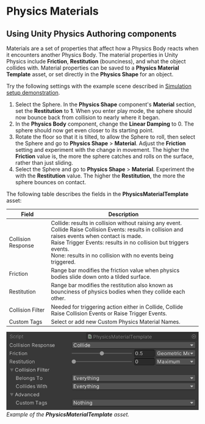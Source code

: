 # Physics Materials

## Using Unity Physics Authoring components

Materials are a set of properties that affect how a Physics Body reacts when it encounters another Physics Body. The material properties in Unity Physics include **Friction**, **Restitution** (bounciness), and what the object collides with. Material properties can be saved to a **Physics Material Template** asset, or set directly in the **Physics Shape** for an object.

Try the following settings with the example scene described in [Simulation setup demonstration](concepts-simulation-set-up.md).
1. Select the Sphere. In the **Physics Shape** component's **Material** section, set the **Restitution** to **1**. When you enter play mode, the sphere should now bounce back from collision to nearly where it began.
2. In the **Physics Body** component, change the **Linear Damping** to 0. The sphere should now get even closer to its starting point.
3. Rotate the floor so that it is tilted, to allow the Sphere to roll, then select the Sphere and go to **Physics Shape** > **Material**. Adjust the **Friction** setting and experiment with the change in movement. The higher the **Friction** value is, the more the sphere catches and rolls on the surface, rather than just sliding.
4. Select the Sphere and go to **Physics Shape** > **Material**. Experiment the with the **Restitution** value. The higher the **Restitution**, the more the sphere bounces on contact.

The following table describes the fields in the **PhysicsMaterialTemplate** asset:

| Field              | Description                                                                                                                                                                                                                                                                                           |
|--------------------|-------------------------------------------------------------------------------------------------------------------------------------------------------------------------------------------------------------------------------------------------------------------------------------------------------|
| Collision Response | Collide: results in collision without raising any event. <br/>Collide Raise Collision Events: results in collision and raises events when contact is made. <br/>Raise Trigger Events: results in no collision but triggers events. <br/>None: results in no collision with no events being triggered. |
| Friction           | Range bar modifies the friction value when physics bodies slide down onto a tilded surface.                                                                                                                                                                                                           |
| Restitution        | Range bar modifies the restitution also known as bounciness of physics bodies when they collide each other.                                                                                                                                                                                           |
| Collision Filter   | Needed for triggering action either in Collide, Collide Raise Collision Events or Raise Trigger Events.                                                                                                                                                                                               |
| Custom Tags        | Select or add new Custom Physics Material Names.                                                                                                                                                                                                                                                      |

![concept-materials](images/material-template.png)<br/>_Example of the **PhysicsMaterialTemplate** asset._
